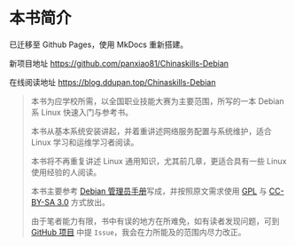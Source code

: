 # 本书简介

已迁移至 Github Pages，使用 MkDocs 重新搭建。

新项目地址 https://github.com/panxiao81/Chinaskills-Debian

在线阅读地址 https://blog.ddupan.top/Chinaskills-Debian

> 本书为应学校所需，以全国职业技能大赛为主要范围，所写的一本 Debian 系 Linux 快速入门与参考书。
> 
> 本书从基本系统安装讲起，并着重讲述网络服务配置与系统维护，适合 Linux 学习和运维学习者阅读。
> 
> 本书将不再重复讲述 Linux 通用知识，尤其前几章，更适合具有一些 Linux 使用经验的人阅读。
>
> 本书主要参考 [Debian 管理员手册](https://www.debian.org/doc/manuals/debian-handbook/)写成，并按照原文需求使用 [GPL](https://www.gnu.org/licenses/) 与 [CC-BY-SA 3.0](https://creativecommons.org/licenses/by-sa/3.0/) 方式放出。
> 
>由于笔者能力有限，书中有误的地方在所难免，如有读者发现问题，可到 [GitHub 项目](https://github.com/panxiao81/debian-quick-start-guide) 中提 `Issue`，我会在力所能及的范围内尽力改正。

